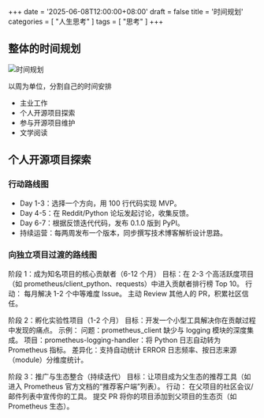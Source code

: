 +++
date = '2025-06-08T12:00:00+08:00'
draft = false
title = '时间规划'
categories = [ "人生思考" ]
tags = [ "思考" ]
+++

## 整体的时间规划

![时间规划](https://res.cloudinary.com/dbsadrsxp/image/upload/v1749381136/2025-06-08-%E6%97%B6%E9%97%B4%E5%8D%A0%E6%AF%94_zp0mt7.png)

以周为单位，分割自己的时间安排

- 主业工作
- 个人开源项目探索
- 参与开源项目维护
- 文学阅读

## 个人开源项目探索

### 行动路线图

- Day 1-3：选择一个方向，用 100 行代码实现 MVP。
- Day 4-5：在 Reddit/Python 论坛发起讨论，收集反馈。
- Day 6-7：根据反馈迭代代码，发布 0.1.0 版到 PyPI。
- 持续运营：每两周发布一个版本，同步撰写技术博客解析设计思路。

### 向独立项目过渡的路线图

阶段 1：成为知名项目的核心贡献者（6-12 个月）
目标：在 2-3 个高活跃度项目（如 prometheus/client_python、requests）中进入贡献者排行榜 Top 10。
行动：
每月解决 1-2 个中等难度 Issue。
主动 Review 其他人的 PR，积累社区信任。

阶段 2：孵化实验性项目（1-2 个月）
目标：开发一个小型工具解决你在贡献过程中发现的痛点。
示例：
问题：prometheus_client 缺少与 logging 模块的深度集成。
项目：prometheus-logging-handler：将 Python 日志自动转为 Prometheus 指标。
差异化：支持自动统计 ERROR 日志频率、按日志来源（module）分维度统计。

阶段 3：推广与生态整合（持续迭代）
目标：让项目成为父生态的推荐工具（如进入 Prometheus 官方文档的“推荐客户端”列表）。
行动：
在父项目的社区会议/邮件列表中宣传你的工具。
提交 PR 将你的项目添加到父项目的生态页（如 Prometheus 生态）。

